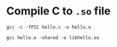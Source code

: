 # Compile C to `.so` file

```
gcc -c -fPIC hello.c -o hello.o
```  


```
gcc hello.o -shared -o libhello.so
```  
